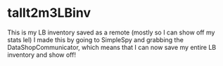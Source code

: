 # tallt2m3LBinv
This is my LB inventory saved as a remote (mostly so I can show off my stats lel)
I made this by going to SimpleSpy and grabbing the DataShopCommunicator, which means that I can now save my entire LB inventory and show off!

